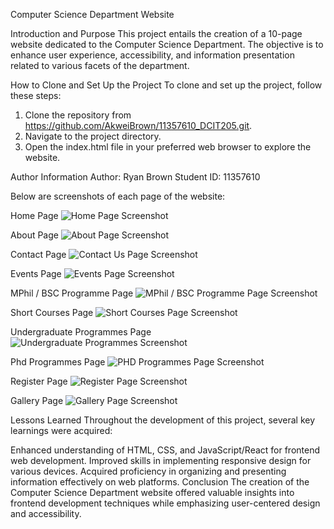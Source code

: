Computer Science Department Website

Introduction and Purpose
This project entails the creation of a 10-page website dedicated to the Computer Science Department. The objective is to enhance user experience, accessibility, and information presentation related to various facets of the department.

How to Clone and Set Up the Project
To clone and set up the project, follow these steps:
1. Clone the repository from https://github.com/AkweiBrown/11357610_DCIT205.git.
2. Navigate to the project directory.
3. Open the index.html file in your preferred web browser to explore the website.

Author Information
Author: Ryan Brown
Student ID: 11357610

Below are screenshots of each page of the website:

Home Page
![Home Page Screenshot](img/homepage.jpeg)


About Page
![About Page Screenshot](img/homepage.jpeg)


Contact Page
![Contact Us Page Screenshot](img/contactpage.jpeg)


Events Page
![Events Page Screenshot](img/eventspage.jpeg)

MPhil / BSC Programme Page
![MPhil / BSC Programme Page Screenshot](img/mphilpage.jpeg)

Short Courses Page
![Short Courses Page Screenshot](img/shortcourse.jpeg)

Undergraduate Programmes Page
![Undergraduate Programmes Screenshot](img/undergradpage.jpeg)

Phd Programmes Page
![PHD Programmes Page Screenshot](img/phdpage.jpeg)


Register Page
![Register Page Screenshot](img/registerpage.jpeg)

Gallery Page
![Gallery Page Screenshot](img/gallerypage.jpeg)










Lessons Learned
Throughout the development of this project, several key learnings were acquired:

Enhanced understanding of HTML, CSS, and JavaScript/React for frontend web development.
Improved skills in implementing responsive design for various devices.
Acquired proficiency in organizing and presenting information effectively on web platforms.
Conclusion
The creation of the Computer Science Department website offered valuable insights into frontend development techniques while emphasizing user-centered design and accessibility.


